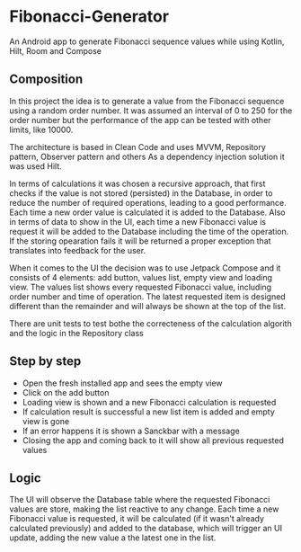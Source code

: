 # Fibonacci-Generator
An Android app to generate Fibonacci sequence values while using Kotlin, Hilt, Room and Compose

## Composition
In this project the idea is to generate a value from the Fibonacci sequence using a random order number.
It was assumed an interval of 0 to 250 for the order number but the performance of the app can be tested with other limits, like 10000.

The architecture is based in Clean Code and uses MVVM, Repository pattern, Observer pattern and others
As a dependency injection solution it was used Hilt.

In terms of calculations it was chosen a recursive approach, that first checks if the value is not stored (persisted) in the Database, in order to reduce the number of required operations, leading to a good performance. Each time a new order value is calculated it is added to the Database.
Also in terms of data to show in the UI, each time a new Fibonacci value is request it will be added to the Database including the time of the operation. If the storing opearation fails it will be returned a proper exception that translates into feedback for the user.

When it comes to the UI the decision was to use Jetpack Compose and it consists of 4 elements: add button, values list, empty view and loading view.
The values list shows every requested Fibonacci value, including order number and time of operation. The latest requested item is designed different than the remainder and will always be shown at the top of the list.

There are unit tests to test bothe the correcteness of the calculation algorith and the logic in the Repository class

## Step by step
- Open the fresh installed app and sees the empty view
- Click on the add button
- Loading view is shown and a new Fibonacci calculation is requested
- If calculation result is successful a new list item is added and empty view is gone
- If an error happens it is shown a Sanckbar with a message
- Closing the app and coming back to it will show all previous requested values

## Logic
The UI will observe the Database table where the requested Fibonacci values are store, making the list reactive to any change.
Each time a new Fibonacci value is requested, it will be calculated (if it wasn't already calculated previously) and added to the database, which will trigger an UI update, adding the new value a the latest one in the list.
